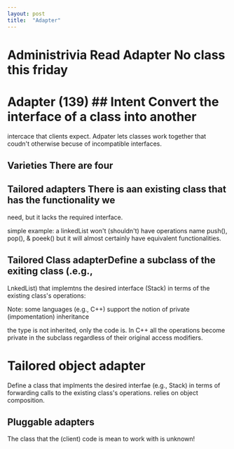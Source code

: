 ```yaml
---
layout: post 
title:  "Adapter" 
---
```


# Administrivia  Read Adapter No class this friday

# Adapter (139)   ## Intent Convert the interface of a class into another
intercace that clients expect. Adpater lets classes work together that coudn't
otherwise becuse of incompatible interfaces.

## Varieties There are four

## Tailored adapters There is aan existing class that has the functionality we
need, but it lacks the required interface.

simple example: a linkedList won't (shouldn't) have operations name push(),
pop(), & poeek() but it will almost certainly have equivalent functionalities.

## Tailored Class adapterDefine a subclass of the exiting class (.e.g.,
LnkedList) that implemtns the desired interface (Stack) in terms of the existing
class's operations:

Note: some languages (e.g., C++)
support the notion of private (impomentation) inheritance

the type is not inherited, only the code is. In C++ all the operations become 
private in the subclass regardless of  their original access modifiers.

# Tailored object adapter
Define a class that implments the desired interfae (e.g., Stack) in terms of
forwarding calls to the existing class's operations. relies on object
composition.

## Pluggable adapters
The class that the (client) code is mean to work with is unknown!
